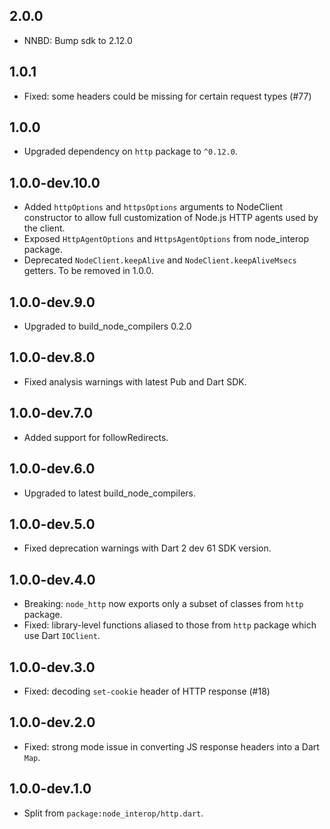## 2.0.0

- NNBD: Bump sdk to 2.12.0

## 1.0.1

- Fixed: some headers could be missing for certain request types (#77)

## 1.0.0

- Upgraded dependency on `http` package to `^0.12.0`.

## 1.0.0-dev.10.0

- Added `httpOptions` and `httpsOptions` arguments to NodeClient constructor to allow full
  customization of Node.js HTTP agents used by the client.
- Exposed `HttpAgentOptions` and `HttpsAgentOptions` from node_interop package.
- Deprecated `NodeClient.keepAlive` and `NodeClient.keepAliveMsecs` getters. To be removed in 1.0.0.

## 1.0.0-dev.9.0

- Upgraded to build_node_compilers 0.2.0

## 1.0.0-dev.8.0

- Fixed analysis warnings with latest Pub and Dart SDK.

## 1.0.0-dev.7.0

- Added support for followRedirects.

## 1.0.0-dev.6.0

- Upgraded to latest build_node_compilers.

## 1.0.0-dev.5.0

- Fixed deprecation warnings with Dart 2 dev 61 SDK version.

## 1.0.0-dev.4.0

- Breaking: `node_http` now exports only a subset of classes from `http`
    package.
- Fixed: library-level functions aliased to those from `http` package
    which use Dart `IOClient`.

## 1.0.0-dev.3.0

- Fixed: decoding `set-cookie` header of HTTP response (#18)

## 1.0.0-dev.2.0

- Fixed: strong mode issue in converting JS response headers into a Dart `Map`.

## 1.0.0-dev.1.0

- Split from `package:node_interop/http.dart`.
